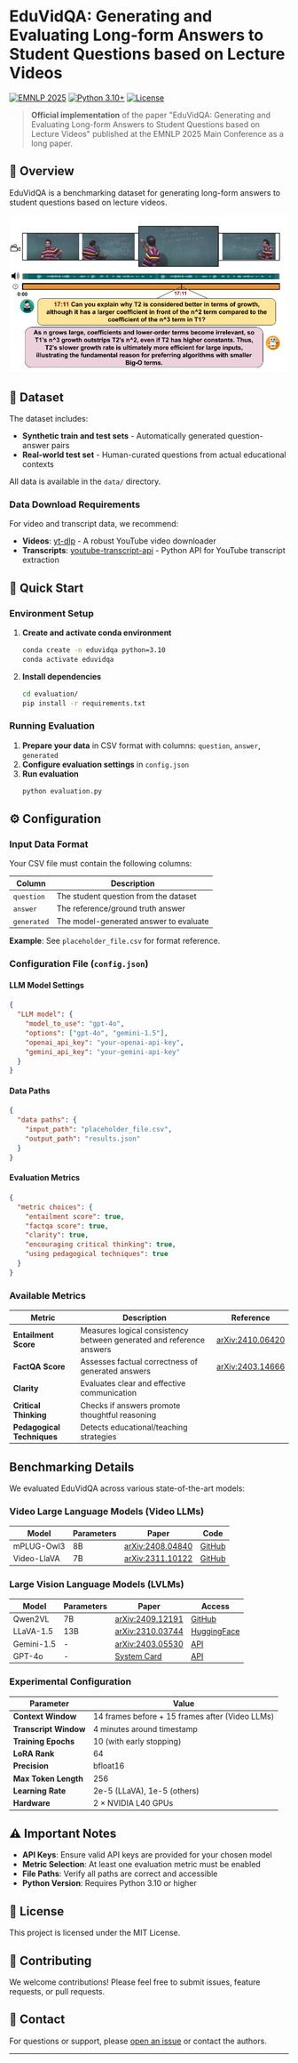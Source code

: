 # EduVidQA: Generating and Evaluating Long-form Answers to Student Questions based on Lecture Videos

[![EMNLP 2025](https://img.shields.io/badge/EMNLP-2025-blue.svg)](https://2025.emnlp.org/)
[![Python 3.10+](https://img.shields.io/badge/python-3.10+-blue.svg)](https://www.python.org/downloads/release/python-3100/)
[![License](https://img.shields.io/badge/License-MIT-green.svg)](LICENSE)

> **Official implementation** of the paper "EduVidQA: Generating and Evaluating Long-form Answers to Student Questions based on Lecture Videos" published at the EMNLP 2025 Main Conference as a long paper.

## 📖 Overview

EduVidQA is a benchmarking dataset for generating long-form answers to student questions based on lecture videos.

![image info](./assets/eduvidqa_task_diagram.png)

## 📁 Dataset

The dataset includes:
- **Synthetic train and test sets** - Automatically generated question-answer pairs
- **Real-world test set** - Human-curated questions from actual educational contexts

All data is available in the `data/` directory.

### Data Download Requirements

For video and transcript data, we recommend:
- **Videos**: [yt-dlp](https://github.com/yt-dlp/yt-dlp) - A robust YouTube video downloader
- **Transcripts**: [youtube-transcript-api](https://pypi.org/project/youtube-transcript-api/) - Python API for YouTube transcript extraction

## 🚀 Quick Start

### Environment Setup

1. **Create and activate conda environment**
   ```bash
   conda create -n eduvidqa python=3.10
   conda activate eduvidqa
   ```

2. **Install dependencies**
   ```bash
   cd evaluation/
   pip install -r requirements.txt
   ```

### Running Evaluation

1. **Prepare your data** in CSV format with columns: `question`, `answer`, `generated`
2. **Configure evaluation settings** in `config.json`
3. **Run evaluation**
   ```bash
   python evaluation.py
   ```

## ⚙️ Configuration

### Input Data Format

Your CSV file must contain the following columns:

| Column | Description |
|--------|-------------|
| `question` | The student question from the dataset |
| `answer` | The reference/ground truth answer |
| `generated` | The model-generated answer to evaluate |

**Example**: See `placeholder_file.csv` for format reference.

### Configuration File (`config.json`)

#### LLM Model Settings
```json
{
  "LLM model": {
    "model_to_use": "gpt-4o",
    "options": ["gpt-4o", "gemini-1.5"],
    "openai_api_key": "your-openai-api-key",
    "gemini_api_key": "your-gemini-api-key"
  }
}
```

#### Data Paths
```json
{
  "data paths": {
    "input_path": "placeholder_file.csv",
    "output_path": "results.json"
  }
}
```

#### Evaluation Metrics
```json
{
  "metric choices": {
    "entailment score": true,
    "factqa score": true,
    "clarity": true,
    "encouraging critical thinking": true,
    "using pedagogical techniques": true
  }
}
```

### Available Metrics

| Metric | Description | Reference |
|--------|-------------|-----------|
| **Entailment Score** | Measures logical consistency between generated and reference answers | [arXiv:2410.06420](https://arxiv.org/abs/2410.06420) |
| **FactQA Score** | Assesses factual correctness of generated answers | [arXiv:2403.14666](https://arxiv.org/abs/2403.14666) |
| **Clarity** | Evaluates clear and effective communication |  |
| **Critical Thinking** | Checks if answers promote thoughtful reasoning |  |
| **Pedagogical Techniques** | Detects educational/teaching strategies |  |

## Benchmarking Details

We evaluated EduVidQA across various state-of-the-art models:

### Video Large Language Models (Video LLMs)
| Model | Parameters | Paper | Code |
|-------|------------|-------|------|
| mPLUG-Owl3 | 8B | [arXiv:2408.04840](https://arxiv.org/abs/2408.04840) | [GitHub](https://github.com/X-PLUG/mPLUG-Owl/tree/main/mPLUG-Owl3) |
| Video-LlaVA | 7B | [arXiv:2311.10122](https://arxiv.org/abs/2311.10122) | [GitHub](https://github.com/PKU-YuanGroup/Video-LLaVA) |

### Large Vision Language Models (LVLMs)
| Model | Parameters | Paper | Access |
|-------|------------|-------|---------|
| Qwen2VL | 7B | [arXiv:2409.12191](https://arxiv.org/abs/2409.12191) | [GitHub](https://github.com/xwjim/Qwen2-VL) |
| LLaVA-1.5 | 13B | [arXiv:2310.03744](https://arxiv.org/abs/2310.03744) | [HuggingFace](https://huggingface.co/liuhaotian/llava-v1.5-13b) |
| Gemini-1.5 | - | [arXiv:2403.05530](https://arxiv.org/abs/2403.05530) | [API](https://ai.google.dev/gemini-api/docs/quickstart) |
| GPT-4o | - | [System Card](https://arxiv.org/abs/2410.21276) | [API](https://github.com/openai/openai-python) |

### Experimental Configuration

| Parameter | Value |
|-----------|-------|
| **Context Window** | 14 frames before + 15 frames after (Video LLMs) |
| **Transcript Window** | 4 minutes around timestamp |
| **Training Epochs** | 10 (with early stopping) |
| **LoRA Rank** | 64 |
| **Precision** | bfloat16 |
| **Max Token Length** | 256 |
| **Learning Rate** | 2e-5 (LLaVA), 1e-5 (others) |
| **Hardware** | 2 × NVIDIA L40 GPUs |

## ⚠️ Important Notes

- **API Keys**: Ensure valid API keys are provided for your chosen model
- **Metric Selection**: At least one evaluation metric must be enabled
- **File Paths**: Verify all paths are correct and accessible
- **Python Version**: Requires Python 3.10 or higher


## 📜 License

This project is licensed under the MIT License.

## 🤝 Contributing

We welcome contributions! Please feel free to submit issues, feature requests, or pull requests.

## 📧 Contact

For questions or support, please [open an issue](../../issues) or contact the authors.

---

